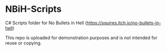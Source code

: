 # NBiH-Scripts
C# Scripts folder for No Bullets in Hell (https://squires.itch.io/no-bullets-in-hell)

This repo is uploaded for demonstration purposes and is not intended for reuse or copying.
